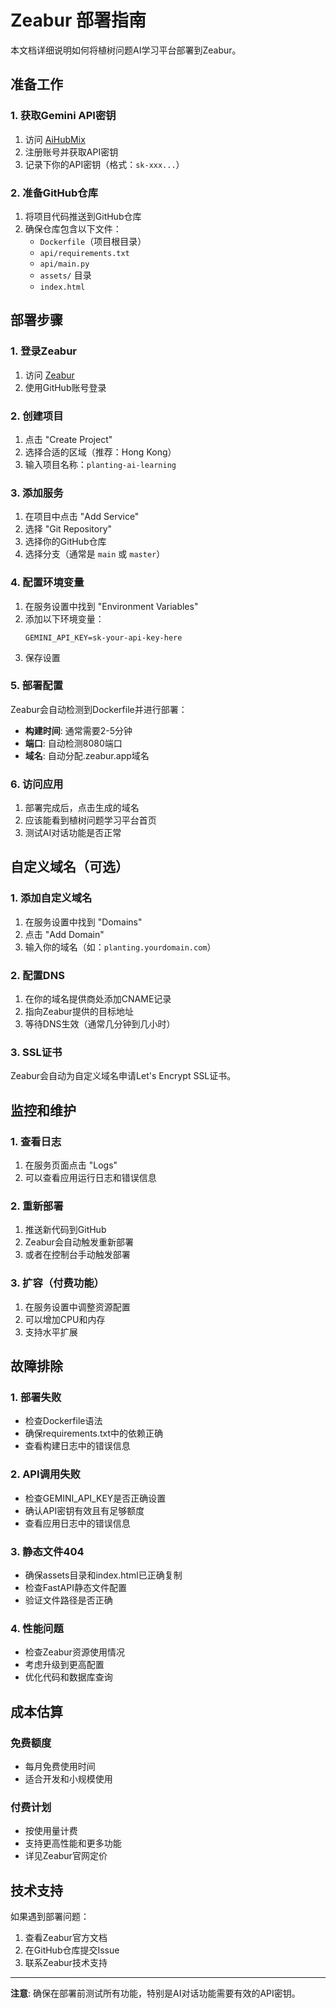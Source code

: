 # Zeabur 部署指南

本文档详细说明如何将植树问题AI学习平台部署到Zeabur。

## 准备工作

### 1. 获取Gemini API密钥
1. 访问 [AiHubMix](https://aihubmix.com)
2. 注册账号并获取API密钥
3. 记录下你的API密钥（格式：`sk-xxx...`）

### 2. 准备GitHub仓库
1. 将项目代码推送到GitHub仓库
2. 确保仓库包含以下文件：
   - `Dockerfile`（项目根目录）
   - `api/requirements.txt`
   - `api/main.py`
   - `assets/` 目录
   - `index.html`

## 部署步骤

### 1. 登录Zeabur
1. 访问 [Zeabur](https://zeabur.com)
2. 使用GitHub账号登录

### 2. 创建项目
1. 点击 "Create Project"
2. 选择合适的区域（推荐：Hong Kong）
3. 输入项目名称：`planting-ai-learning`

### 3. 添加服务
1. 在项目中点击 "Add Service"
2. 选择 "Git Repository"
3. 选择你的GitHub仓库
4. 选择分支（通常是 `main` 或 `master`）

### 4. 配置环境变量
1. 在服务设置中找到 "Environment Variables"
2. 添加以下环境变量：
   ```
   GEMINI_API_KEY=sk-your-api-key-here
   ```
3. 保存设置

### 5. 部署配置
Zeabur会自动检测到Dockerfile并进行部署：
- **构建时间**: 通常需要2-5分钟
- **端口**: 自动检测8080端口
- **域名**: 自动分配.zeabur.app域名

### 6. 访问应用
1. 部署完成后，点击生成的域名
2. 应该能看到植树问题学习平台首页
3. 测试AI对话功能是否正常

## 自定义域名（可选）

### 1. 添加自定义域名
1. 在服务设置中找到 "Domains"
2. 点击 "Add Domain"
3. 输入你的域名（如：`planting.yourdomain.com`）

### 2. 配置DNS
1. 在你的域名提供商处添加CNAME记录
2. 指向Zeabur提供的目标地址
3. 等待DNS生效（通常几分钟到几小时）

### 3. SSL证书
Zeabur会自动为自定义域名申请Let's Encrypt SSL证书。

## 监控和维护

### 1. 查看日志
1. 在服务页面点击 "Logs"
2. 可以查看应用运行日志和错误信息

### 2. 重新部署
1. 推送新代码到GitHub
2. Zeabur会自动触发重新部署
3. 或者在控制台手动触发部署

### 3. 扩容（付费功能）
1. 在服务设置中调整资源配置
2. 可以增加CPU和内存
3. 支持水平扩展

## 故障排除

### 1. 部署失败
- 检查Dockerfile语法
- 确保requirements.txt中的依赖正确
- 查看构建日志中的错误信息

### 2. API调用失败
- 检查GEMINI_API_KEY是否正确设置
- 确认API密钥有效且有足够额度
- 查看应用日志中的错误信息

### 3. 静态文件404
- 确保assets目录和index.html已正确复制
- 检查FastAPI静态文件配置
- 验证文件路径是否正确

### 4. 性能问题
- 检查Zeabur资源使用情况
- 考虑升级到更高配置
- 优化代码和数据库查询

## 成本估算

### 免费额度
- 每月免费使用时间
- 适合开发和小规模使用

### 付费计划
- 按使用量计费
- 支持更高性能和更多功能
- 详见Zeabur官网定价

## 技术支持

如果遇到部署问题：
1. 查看Zeabur官方文档
2. 在GitHub仓库提交Issue
3. 联系Zeabur技术支持

---

**注意**: 确保在部署前测试所有功能，特别是AI对话功能需要有效的API密钥。
